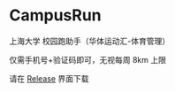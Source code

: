 # CampusRun
上海大学 校园跑助手（华体运动汇-体育管理）

仅需手机号+验证码即可，无视每周 8km 上限

请在 [Release](https://github.com/SHU-CampusRun/CampusRun/releases) 界面下载
